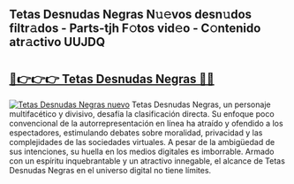 ## Tetas Desnudas Negras N𝚞𝚎vos desn𝚞dos filtr𝚊dos - Parts-tjh F𝚘tos vid𝚎o - C𝚘ntenido atr𝚊ctivo UUJDQ

# <h2><a href="http://mb3oox.tromn.icu/?c=Tetas+Desnudas+Negras">🔗👉👉👉 Tetas Desnudas Negras 🔗🔗</a></h2>

[![Tetas Desnudas Negras nuevo](https://i.imgur.com/pEAQMta.gif)](http://mb3oox.tromn.icu/?c=Tetas+Desnudas+Negras)
Tetas Desnudas Negras, un personaje multifacético y divisivo, desafía la clasificación directa. Su enfoque poco convencional de la autorrepresentación en línea ha atraído y ofendido a los espectadores, estimulando debates sobre moralidad, privacidad y las complejidades de las sociedades virtuales. A pesar de la ambigüedad de sus intenciones, su huella en los medios digitales es imborrable. Armado con un espíritu inquebrantable y un atractivo innegable, el alcance de Tetas Desnudas Negras en el universo digital no tiene límites.
